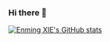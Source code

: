 ### Hi there 👋

<!--
**xieenming/xieenming** is a ✨ _special_ ✨ repository because its `README.md` (this file) appears on your GitHub profile.

Here are some ideas to get you started:

- 🔭 I’m currently working on ...
- 🌱 I’m currently learning ...
- 👯 I’m looking to collaborate on ...
- 🤔 I’m looking for help with ...
- 💬 Ask me about ...
- 📫 How to reach me: ...
- 😄 Pronouns: ...
- ⚡ Fun fact: ...
-->

[![Enming XIE's GitHub stats](https://github-readme-stats.vercel.app/api?username=xieenming)](https://github.com/anuraghazra/github-readme-stats)
